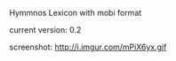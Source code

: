 Hymmnos Lexicon with mobi format

current version: 0.2

screenshot:
http://i.imgur.com/mPiX6yx.gif

<a href="http://imgur.com/QXgjTlr"><img src="http://i.imgur.com/QXgjTlr.gif" title="Hosted by imgur.com" alt="" /></a>
